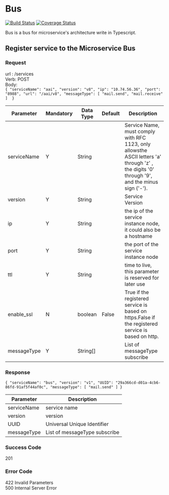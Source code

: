 # Bus

[![Build Status](https://travis-ci.com/Vilsafur/mbs.svg?branch=master)](https://travis-ci.com/Vilsafur/mbs)
[![Coverage Status](https://coveralls.io/repos/github/Vilsafur/mbs/badge.svg?branch=master)](https://coveralls.io/github/Vilsafur/mbs?branch=master)

Bus is a bus for microservice's architecture write in Typescript.

## Register service to the Microservice Bus

### Request

url : /services  
Verb: POST  
Body:   
`
{
  "serviceName": "aai",
  "version": "v8",
  "ip": "10.74.56.36",
  "port": "8988",
  "url": "/aai/v8",
  "messageType": [
    "mail.send",
    "mail.receive"
  ] 
}
`


| Parameter   |Mandatory|Data Type |Default|Description|
|-------------|---------|----------|-------|-----------|
| serviceName | Y       |  String  |       | Service Name, must comply with RFC 1123, only allowsthe ASCII letters 'a' through 'z' , the digits '0' through '9', and the minus sign ('-').|
| version     | Y       |  String  |       | Service Version |
| ip          | Y       |  String  |       | the ip of the service instance node, it could also be a hostname |
| port        | Y       |  String  |       | the port of the service instance node |
| ttl         | Y       |  String  |       | time to live, this parameter is reserved for later use |
| enable_ssl  | N       |  boolean | False | True if the registered service is based on https.False if the registered service is based on http. |
| messageType | Y       | String[] |       | List of messageType subscribe |

### Response

`{
  "serviceName": "bus",
  "version": "v1",
  "UUID": "29a366cd-d01a-4cb6-86fd-91af5f44af0c",
  "messageType": [
    "mail.send"
  ]
}`

| Parameter   | Description |
|-------------|-------------|
| serviceName | service name |
| version     | version |
| UUID        | Universal Unique Identifier |
| messageType | List of messageType subscribe |

### Success Code
201

### Error Code
422 Invalid Parameters  
500 Internal Server Error
